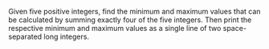 Given five positive integers, find the minimum and maximum values that can be calculated by summing exactly four of the five integers. Then print the respective minimum and maximum values as a single line of two space-separated long integers.